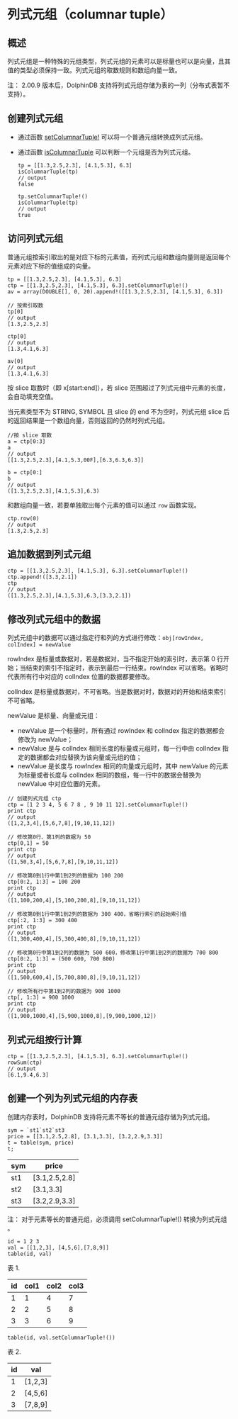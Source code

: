 # 列式元组（columnar tuple）

## 概述

列式元组是一种特殊的元组类型，列式元组的元素可以是标量也可以是向量，且其值的类型必须保持一致。列式元组的取数规则和数组向量一致。

注： 2.00.9 版本后，DolphinDB 支持将列式元组存储为表的一列（分布式表暂不支持）。

## 创建列式元组

* 通过函数 [setColumnarTuple!](../../funcs/s/setColumnarTuple_.html) 可以将一个普通元组转换成列式元组。
* 通过函数 [isColumnarTuple](../../funcs/i/isColumnarTuple.html) 可以判断一个元组是否为列式元组。

  ```
  tp = [[1.3,2.5,2.3], [4.1,5.3], 6.3]
  isColumnarTuple(tp)
  // output
  false

  tp.setColumnarTuple!()
  isColumnarTuple(tp)
  // output
  true
  ```

## 访问列式元组

普通元组按索引取出的是对应下标的元素值，而列式元组和数组向量则是返回每个元素对应下标的值组成的向量。

```
tp = [[1.3,2.5,2.3], [4.1,5.3], 6.3]
ctp = [[1.3,2.5,2.3], [4.1,5.3], 6.3].setColumnarTuple!()
av = array(DOUBLE[], 0, 20).append!([[1.3,2.5,2.3], [4.1,5.3], 6.3])

// 按索引取数
tp[0]
// output
[1.3,2.5,2.3]

ctp[0]
// output
[1.3,4.1,6.3]

av[0]
// output
[1.3,4.1,6.3]
```

按 slice 取数时（即 x[start:end]），若 slice 范围超过了列式元组中元素的长度，会自动填充空值。

当元素类型不为 STRING, SYMBOL 且 slice 的 end 不为空时，列式元组 slice 后的返回结果是一个数组向量，否则返回的仍然时列式元组。

```
//按 slice 取数
a = ctp[0:3]
a
// output
[[1.3,2.5,2.3],[4.1,5.3,00F],[6.3,6.3,6.3]]

b = ctp[0:]
b
// output
([1.3,2.5,2.3],[4.1,5.3],6.3)
```

和数组向量一致，若要单独取出每个元素的值可以通过 `row` 函数实现。

```
ctp.row(0)
// output
[1.3,2.5,2.3]
```

## 追加数据到列式元组

```
ctp = [[1.3,2.5,2.3], [4.1,5.3], 6.3].setColumnarTuple!()
ctp.append!([3.3,2.1])
ctp
// output
([1.3,2.5,2.3],[4.1,5.3],6.3,[3.3,2.1])
```

## 修改列式元组中的数据

列式元组中的数据可以通过指定行和列的方式进行修改：`obj[rowIndex, colIndex] = newValue`

rowIndex 是标量或数据对，若是数据对，当不指定开始的索引时，表示第 0 行开始；当结束的索引不指定时，表示到最后一行结束。rowIndex
可以省略。省略时代表所有行中对应的 colIndex 位置的数据都要修改。

colIndex 是标量或数据对，不可省略。当是数据对时，数据对的开始和结束索引不可省略。

newValue 是标量、向量或元组：

* newValue 是一个标量时，所有通过 rowIndex 和 colIndex 指定的数据都会修改为 newValue；
* newValue 是与 colIndex 相同长度的标量或元组时，每一行中由 colIndex 指定的数据都会对应替换为该向量或元组的值；
* newValue 是长度与 rowIndex 相同的向量或元组时，其中 newValue 的元素为标量或者长度与 colIndex
  相同的数组，每一行中的数据会替换为 newValue 中对应位置的元素。

```
// 创建列式元组 ctp
ctp = [1 2 3 4, 5 6 7 8 , 9 10 11 12].setColumnarTuple!()
print ctp
// output
([1,2,3,4],[5,6,7,8],[9,10,11,12])

// 修改第0行、第1列的数据为 50
ctp[0,1] = 50
print ctp
// output
([1,50,3,4],[5,6,7,8],[9,10,11,12])

// 修改第0到1行中第1到2列的数据为 100 200
ctp[0:2, 1:3] = 100 200
print ctp
// output
([1,100,200,4],[5,100,200,8],[9,10,11,12])

// 修改第0到1行中第1到2列的数据为 300 400，省略行索引的起始索引值
ctp[:2, 1:3] = 300 400
print ctp
// output
([1,300,400,4],[5,300,400,8],[9,10,11,12])

// 修改第0行中第1到2列的数据为 500 600，修改第1行中第1到2列的数据为 700 800
ctp[0:2, 1:3] = (500 600, 700 800)
print ctp
// output
([1,500,600,4],[5,700,800,8],[9,10,11,12])

// 修改所有行中第1到2列的数据为 900 1000
ctp[, 1:3] = 900 1000
print ctp
// output
([1,900,1000,4],[5,900,1000,8],[9,900,1000,12])
```

## 列式元组按行计算

```
ctp = [[1.3,2.5,2.3], [4.1,5.3], 6.3].setColumnarTuple!()
rowSum(ctp)
// output
[6.1,9.4,6.3]
```

## 创建一个列为列式元组的内存表

创建内存表时，DolphinDB 支持将元素不等长的普通元组存储为列式元组。

```
sym = `st1`st2`st3
price = [[3.1,2.5,2.8], [3.1,3.3], [3.2,2.9,3.3]]
t = table(sym, price)
t;
```

| sym | price |
| --- | --- |
| st1 | [3.1,2.5,2.8] |
| st2 | [3.1,3.3] |
| st3 | [3.2,2.9,3.3] |

注： 对于元素等长的普通元组，必须调用 setColumnarTuple!() 转换为列式元组 。

```
id = 1 2 3
val = [[1,2,3], [4,5,6],[7,8,9]]
table(id, val)
```

表 1.

| id | col1 | col2 | col3 |
| --- | --- | --- | --- |
| 1 | 1 | 4 | 7 |
| 2 | 2 | 5 | 8 |
| 3 | 3 | 6 | 9 |

```
table(id, val.setColumnarTuple!())
```

表 2.

| id | val |
| --- | --- |
| 1 | [1,2,3] |
| 2 | [4,5,6] |
| 3 | [7,8,9] |

